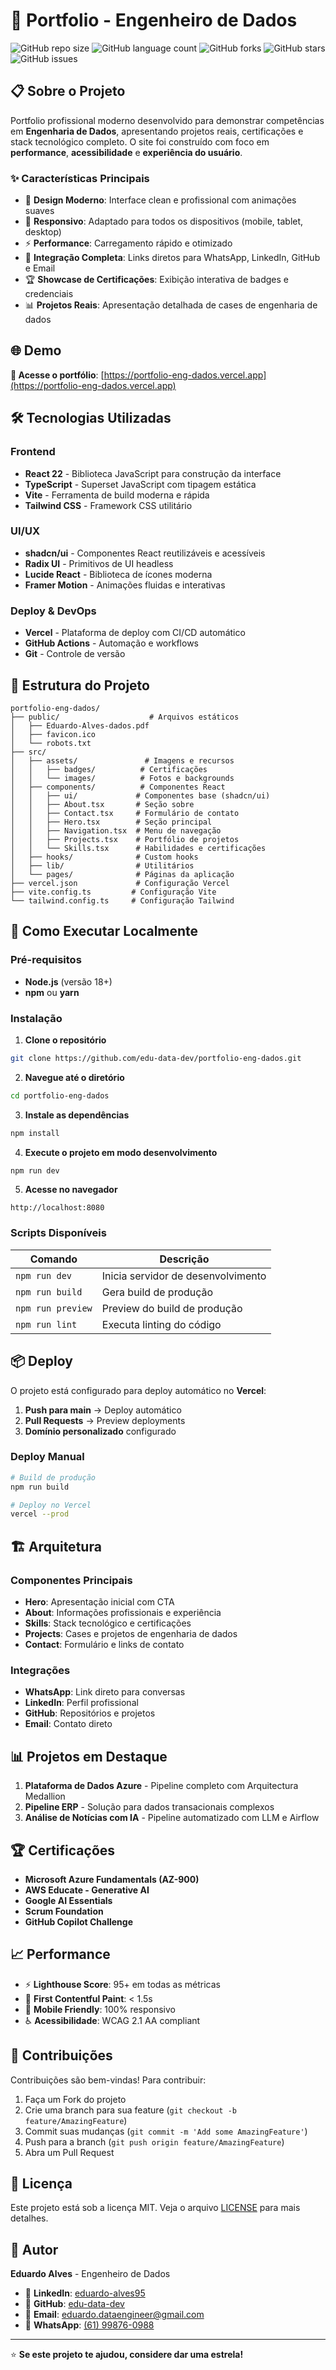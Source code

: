 # 🚀 Portfolio - Engenheiro de Dados

![GitHub repo size](https://img.shields.io/github/repo-size/edu-data-dev/portfolio-eng-dados)
![GitHub language count](https://img.shields.io/github/languages/count/edu-data-dev/portfolio-eng-dados)
![GitHub forks](https://img.shields.io/github/forks/edu-data-dev/portfolio-eng-dados)
![GitHub stars](https://img.shields.io/github/stars/edu-data-dev/portfolio-eng-dados)
![GitHub issues](https://img.shields.io/github/issues/edu-data-dev/portfolio-eng-dados)

## 📋 Sobre o Projeto

Portfolio profissional moderno desenvolvido para demonstrar competências em **Engenharia de Dados**, apresentando projetos reais, certificações e stack tecnológico completo. O site foi construído com foco em **performance**, **acessibilidade** e **experiência do usuário**.

### ✨ Características Principais

- 🎨 **Design Moderno**: Interface clean e profissional com animações suaves
- 📱 **Responsivo**: Adaptado para todos os dispositivos (mobile, tablet, desktop)
- ⚡ **Performance**: Carregamento rápido e otimizado
- 🔗 **Integração Completa**: Links diretos para WhatsApp, LinkedIn, GitHub e Email
- 🏆 **Showcase de Certificações**: Exibição interativa de badges e credenciais
- 📊 **Projetos Reais**: Apresentação detalhada de cases de engenharia de dados

## 🌐 Demo

**🔗 Acesse o portfólio**: [https://portfolio-eng-dados.vercel.app](https://portfolio-eng-dados.vercel.app)

## 🛠️ Tecnologias Utilizadas

### Frontend
- **React 22** - Biblioteca JavaScript para construção da interface
- **TypeScript** - Superset JavaScript com tipagem estática
- **Vite** - Ferramenta de build moderna e rápida
- **Tailwind CSS** - Framework CSS utilitário

### UI/UX
- **shadcn/ui** - Componentes React reutilizáveis e acessíveis
- **Radix UI** - Primitivos de UI headless
- **Lucide React** - Biblioteca de ícones moderna
- **Framer Motion** - Animações fluidas e interativas

### Deploy & DevOps
- **Vercel** - Plataforma de deploy com CI/CD automático
- **GitHub Actions** - Automação e workflows
- **Git** - Controle de versão

## 📁 Estrutura do Projeto

```
portfolio-eng-dados/
├── public/                    # Arquivos estáticos
│   ├── Eduardo-Alves-dados.pdf
│   ├── favicon.ico
│   └── robots.txt
├── src/
│   ├── assets/               # Imagens e recursos
│   │   ├── badges/          # Certificações
│   │   └── images/          # Fotos e backgrounds
│   ├── components/          # Componentes React
│   │   ├── ui/             # Componentes base (shadcn/ui)
│   │   ├── About.tsx       # Seção sobre
│   │   ├── Contact.tsx     # Formulário de contato
│   │   ├── Hero.tsx        # Seção principal
│   │   ├── Navigation.tsx  # Menu de navegação
│   │   ├── Projects.tsx    # Portfólio de projetos
│   │   └── Skills.tsx      # Habilidades e certificações
│   ├── hooks/              # Custom hooks
│   ├── lib/                # Utilitários
│   └── pages/              # Páginas da aplicação
├── vercel.json             # Configuração Vercel
├── vite.config.ts         # Configuração Vite
└── tailwind.config.ts     # Configuração Tailwind
```

## 🚀 Como Executar Localmente

### Pré-requisitos

- **Node.js** (versão 18+)
- **npm** ou **yarn**

### Instalação

1. **Clone o repositório**
```bash
git clone https://github.com/edu-data-dev/portfolio-eng-dados.git
```

2. **Navegue até o diretório**
```bash
cd portfolio-eng-dados
```

3. **Instale as dependências**
```bash
npm install
```

4. **Execute o projeto em modo desenvolvimento**
```bash
npm run dev
```

5. **Acesse no navegador**
```
http://localhost:8080
```

### Scripts Disponíveis

| Comando | Descrição |
|---------|-----------|
| `npm run dev` | Inicia servidor de desenvolvimento |
| `npm run build` | Gera build de produção |
| `npm run preview` | Preview do build de produção |
| `npm run lint` | Executa linting do código |

## 📦 Deploy

O projeto está configurado para deploy automático no **Vercel**:

1. **Push para main** → Deploy automático
2. **Pull Requests** → Preview deployments
3. **Domínio personalizado** configurado

### Deploy Manual

```bash
# Build de produção
npm run build

# Deploy no Vercel
vercel --prod
```

## 🏗️ Arquitetura

### Componentes Principais

- **Hero**: Apresentação inicial com CTA
- **About**: Informações profissionais e experiência
- **Skills**: Stack tecnológico e certificações
- **Projects**: Cases e projetos de engenharia de dados
- **Contact**: Formulário e links de contato

### Integrações

- **WhatsApp**: Link direto para conversas
- **LinkedIn**: Perfil profissional
- **GitHub**: Repositórios e projetos
- **Email**: Contato direto

## 📊 Projetos em Destaque

1. **Plataforma de Dados Azure** - Pipeline completo com Arquitectura Medallion
2. **Pipeline ERP** - Solução para dados transacionais complexos
3. **Análise de Notícias com IA** - Pipeline automatizado com LLM e Airflow

## 🏆 Certificações

- **Microsoft Azure Fundamentals (AZ-900)**
- **AWS Educate - Generative AI**
- **Google AI Essentials**
- **Scrum Foundation**
- **GitHub Copilot Challenge**

## 📈 Performance

- ⚡ **Lighthouse Score**: 95+ em todas as métricas
- 🚀 **First Contentful Paint**: < 1.5s
- 📱 **Mobile Friendly**: 100% responsivo
- ♿ **Acessibilidade**: WCAG 2.1 AA compliant

## 🤝 Contribuições

Contribuições são bem-vindas! Para contribuir:

1. Faça um Fork do projeto
2. Crie uma branch para sua feature (`git checkout -b feature/AmazingFeature`)
3. Commit suas mudanças (`git commit -m 'Add some AmazingFeature'`)
4. Push para a branch (`git push origin feature/AmazingFeature`)
5. Abra um Pull Request

## 📝 Licença

Este projeto está sob a licença MIT. Veja o arquivo [LICENSE](LICENSE) para mais detalhes.

## 👤 Autor

**Eduardo Alves** - Engenheiro de Dados

- 💼 **LinkedIn**: [eduardo-alves95](https://www.linkedin.com/in/eduardo-alves95/)
- 🐙 **GitHub**: [edu-data-dev](https://github.com/edu-data-dev)
- 📧 **Email**: eduardo.dataengineer@gmail.com
- 📱 **WhatsApp**: [(61) 99876-0988](https://wa.me/5561998760988)

---

⭐ **Se este projeto te ajudou, considere dar uma estrela!**

